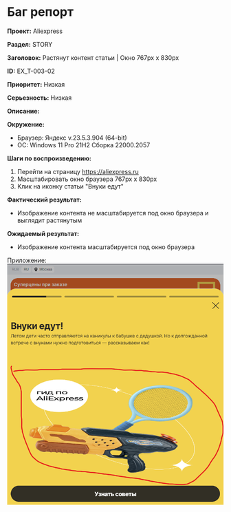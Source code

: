 # Баг репорт

**Проект:** Aliexpress

**Раздел:** STORY

**Заголовок:**  Растянут контент статьи | Окно 767px x 830px

**ID:** EX_T-003-02

 **Приоритет:** Низкая

 **Серьезность:** Низкая

**Описание:**

**Окружение:**  

* Браузер: Яндекс v.23.5.3.904 (64-bit)
* OC: Windows 11 Pro 21H2 Сборка 22000.2057

**Шаги по воспроизведению:**

1. Перейти на страницу <https://aliexpress.ru>
2. Масштабировать окно браузера 767px x 830px
3. Клик на иконку статьи "Внуки едут"

**Фактический результат:**

* Изображение контента не масштабируется под окно браузера и выглядит растянутым

**Ожидаемый результат:**

* Изображение контента масштабируется под окно браузера

Приложение:
![Изображение 3.1](../assets/img_ex_t/articles.png "Статьи")
